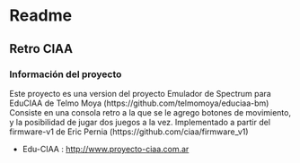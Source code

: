 <h1>Readme</h1>

<h2>Retro CIAA</h2> 

<h3>Información del proyecto</h3>
Este proyecto es una version del proyecto Emulador de Spectrum para EduCIAA de Telmo Moya (https://github.com/telmomoya/educiaa-bm)
Consiste en una consola retro a la que se le agrego botones de movimiento, y la posibilidad de jugar dos juegos a la vez.
Implementado a partir del firmware-v1 de Eric Pernia (https://github.com/ciaa/firmware_v1)

 * Edu-CIAA : http://www.proyecto-ciaa.com.ar

